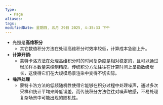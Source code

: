 ```yaml
---
Type:
  - Page
aliases: 
tags: 
modifiedDate: 星期四, 五月 29日 2025, 4:35:33 下午
---
```

- 光照是**高维积分**
    - 其它数值积分方法在处理高维积分时效率较低，计算成本急剧上升。
- **计算开销:**
    - 蒙特卡洛方法在处理高维积分时的时间复杂度是相对稳定的，且可以通过增加样本数量来控制精度。传统积分方法往往在计算时间上呈指数级增长，这使得它们在大规模场景渲染中变得不切实际。
- **噪声处理**
    - 蒙特卡洛方法的低频随机性使得它能够在积分过程中处理噪声，通过多次采样和统计平均来降低误差，而传统积分方法往往对噪声敏感，不易处理复杂场景中可能出现的随机性。
